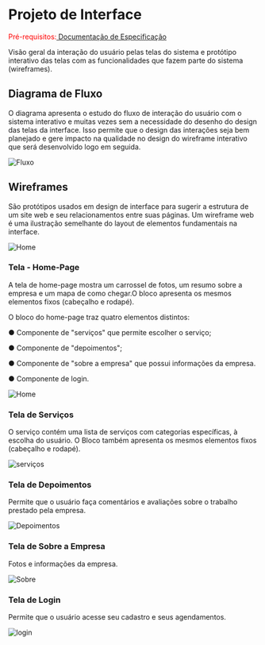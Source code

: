 
# Projeto de Interface

<span style="color:red">Pré-requisitos:<a href="2-Especificação do Projeto.md"> Documentação de Especificação</a></span>

Visão geral da interação do usuário pelas telas do sistema e protótipo interativo das telas com as funcionalidades que fazem parte do sistema (wireframes).

## Diagrama de Fluxo

O diagrama apresenta o estudo do fluxo de interação do usuário com o sistema interativo e  muitas vezes sem a necessidade do desenho do design das telas da interface. Isso permite que o design das interações seja bem planejado e gere impacto na qualidade no design do wireframe interativo que será desenvolvido logo em seguida.

![Fluxo](https://user-images.githubusercontent.com/90113699/162631082-dc2aa0a4-fd80-4bdb-88d0-1ac82591f334.PNG)

## Wireframes

São protótipos usados em design de interface para sugerir a estrutura de um site web e seu relacionamentos entre suas páginas. Um wireframe web é uma ilustração semelhante do layout de elementos fundamentais na interface.

![Home](https://user-images.githubusercontent.com/90113699/162631244-0e539495-8363-4fa7-b1fa-3421f75c84ff.PNG)
 
### Tela - Home-Page ### 

A tela de home-page mostra um carrossel de fotos, um resumo sobre a empresa e um  mapa de como chegar.O bloco apresenta os mesmos elementos fixos (cabeçalho e rodapé). 

O bloco do home-page traz quatro elementos distintos:

●	Componente de "serviços" que permite escolher o serviço;

●	Componente de "depoimentos";

●	Componente de "sobre a empresa" que possui informações da empresa.

●	Componente de login.

![Home](https://user-images.githubusercontent.com/90113699/162631244-0e539495-8363-4fa7-b1fa-3421f75c84ff.PNG)
<br/>

### Tela de Serviços ###

O serviço contém uma lista de serviços com categorias específicas, à escolha do usuário. O Bloco também apresenta os mesmos elementos fixos (cabeçalho e rodapé).

![serviços](https://user-images.githubusercontent.com/90113699/162638266-4235af1e-d531-4e0f-801f-0f2837e9974c.PNG)
<br/>

### Tela de Depoimentos ###

Permite que o usuário faça comentários e avaliações sobre o trabalho prestado pela empresa.

![Depoimentos](https://user-images.githubusercontent.com/90113699/162638675-dbd353fa-5043-4190-bbe5-cb1b47c24116.PNG)
<br/>

### Tela de Sobre a Empresa ###

Fotos e informações da empresa.

![Sobre](https://user-images.githubusercontent.com/90113699/162639487-df2c6894-df2b-4e7d-ac63-9112d5cd9818.PNG)
<br/>


### Tela de Login ###

Permite que o usuário acesse seu cadastro e seus agendamentos.

![login](https://user-images.githubusercontent.com/90113699/162639155-05c236f6-ac37-48c4-b6e0-6f44466cd800.PNG)
<br/>


